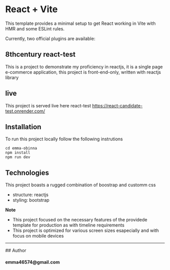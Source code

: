 # React + Vite

This template provides a minimal setup to get React working in Vite with HMR and some ESLint rules.

Currently, two official plugins are available:

## 8thcentury react-test

This is a project to demonstrate my proficiency in reactjs, it is a single page e-commerce application,
this project is front-end-only, written with reactjs library

## live
This project is served live here
<a src='https://react-candidate-test.onrender.com/'>react-test</a>
https://react-candidate-test.onrender.com/

## Installation
To run this project locally follow the following instrutions
```
cd emma-obinna
npm install
npm run dev
```
## Technologies
This project boasts a rugged combination of boostrap and customm css
- structure: reactjs
- styling: bootstrap

**Note**
- This project focused on the necessary features of the providede template for production as with timeline requirements
- This project is optimized for various screen sizes esapecially and with focus on mobile devices

<hr>
## Author
<h4>emma46574@gmail.com</h4>

